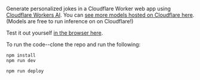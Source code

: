 Generate personalized jokes in a Cloudflare Worker web app using [Cloudflare Workers AI](https://developers.cloudflare.com/workers-ai/). You can [see more models hosted on Cloudflare here](https://developers.cloudflare.com/workers-ai/models/). (Models are free to run inference on on Cloudflare!)

Test it out yourself [in the browser here](https://intljokeday.cloudspacevn.workers.dev/).

To run the code--clone the repo and run the following: 
```
npm install
npm run dev
```

```
npm run deploy
```
